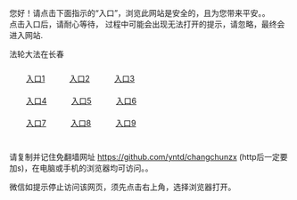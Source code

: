 您好！请点击下面指示的“入口”，浏览此网站是安全的，且为您带来平安。。 <br/>
点击入口后，请耐心等待， 过程中可能会出现无法打开的提示，请忽略，最终会进入网站. </br>

法轮大法在长春<br/>
<div style="padding:10px"><a style="margin:20px" target="_blank" href="https://dlv9s1cxvo1o8.cloudfront.net/2Qpsp?nhydlysz" id="ccLink1" rel="nofollow">入口1</a> <a target="_blank" style="margin:20px" href="https://d1gmj9mo420ze8.cloudfront.net/2Qpsp?pbrzc" id="ccLink2" rel="nofollow">入口2</a> <a style="margin:20px" target="_blank" href="https://d23i0brayuwify.cloudfront.net/2Qpsp?nmgpva" id="ccLink3" rel="nofollow">入口3</a></div>

<div style="padding:10px" ><a style="margin:20px" target="_blank" href="https://dlv9s1cxvo1o8.cloudfront.net/2Qpsp?nhydlysz" id="ccLink4" rel="nofollow">入口4</a> <a style="margin:20px" href="https://d1gmj9mo420ze8.cloudfront.net/2Qpsp?pbrzc" target="_blank" id="ccLink5" rel="nofollow">入口5</a> <a style="margin:20px" href="https://d23i0brayuwify.cloudfront.net/2Qpsp?nmgpva" target="_blank" id="ccLink6" rel="nofollow">入口6</a></div>

<div style="padding:10px"><a style="margin:20px" target="_blank" href="https://dlv9s1cxvo1o8.cloudfront.net/2Qpsp?nhydlysz" id="ccLink7" rel="nofollow">入口7</a> <a style="margin:20px" href="https://d1gmj9mo420ze8.cloudfront.net/2Qpsp?pbrzc" target="_blank" id="ccLink8" rel="nofollow">入口8</a> <a style="margin:20px" target="_blank" href="https://d23i0brayuwify.cloudfront.net/2Qpsp?nmgpva" id="ccLink9" rel="nofollow">入口9</a></div>

<br/>



请复制并记住免翻墙网址 https://github.com/yntd/changchunzx (http后一定要加s)，在电脑或手机的浏览器均可访问。。<br/>

微信如提示停止访问该网页，须先点击右上角，选择浏览器打开。
